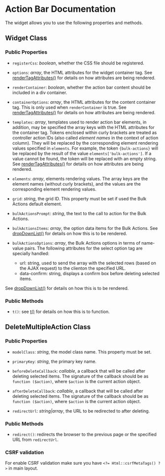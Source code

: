 Action Bar Documentation
=======================

The widget allows you to use the following properties and methods.

Widget Class
---------------

### Public Properties

  - `registerCss`: *boolean*, whether the CSS file should be registered.

  - `options`: *array*, the HTML attributes for the widget container tag. See [renderTagAttributes()] for details on how attributes are being rendered.

  - `renderContainer`: *boolean*, whether the action bar content should be included in a div container.

  - `containerOptions`: *array*, the HTML attributes for the content container tag. This is only used when `renderContainer` is true. See [renderTagAttributes()] for details on how attributes are being rendered.

  - `templates`: *array*, templates used to render action bar elements, in addition, may be specified the array keys with the HTML attributes for the container tag. Tokens enclosed within curly brackets are treated as controller action IDs (also called *element names* in the context of action column). They will be replaced by the corresponding element rendering values specified in `elements`. For example, the token `{bulk-actions}` will be replaced by the result of the value `elements['bulk-actions']`. If a value cannot be found, the token will be replaced with an empty string. See [renderTagAttributes()] for details on how attributes are being rendered.

  - `elements`: *array*, elements rendering values. The array keys are the element names (without curly brackets), and the values are the corresponding element rendering values.

  - `grid`: *string*, the grid ID. This property must be set if used the Bulk Actions default element.

  - `bulkActionsPrompt`: *string*, the text to the call to action for the Bulk Actions.

  - `bulkActionsItems`: *array*, the option data items for the Bulk Actions. See [dropDownList()] for details on how this is to be rendered.

  - `bulkActionsOptions`: *array*, the Bulk Actions options in terms of name-value pairs. The following attributes for the select option tag are specially handled:
    - url: string, used to send the array with the selected rows (based on the AJAX request) to the clienton the specified URL.
    - data-confirm: string, displays a confirm box before deleting selected items.

  See [dropDownList()] for details on how this is to be rendered.

### Public Methods

  - `t()`: see [t()] for details on how this is to function.

DeleteMultipleAction Class
--------------------------

### Public Properties

  - `modelClass`: *string*, the model class name. This property must be set.

  - `primaryKey`: *string*, the primary key name.

  - `beforeDeleteCallback`: *callable*, a callback that will be called after deleting selected items. The signature of the callback should be as `function ($action)`, where `$action` is the current action object.

  - `afterDeleteCallback`: *callable*, a callback that will be called after deleting selected items. The signature of the callback should be as `function ($action)`, where `$action` is the current action object.

  - `redirectUrl`: *string|array*, the URL to be redirected to after deleting.

### Public Methods

  - `redirect()`: redirects the browser to the previous page or the specified URL from `redirectUrl`.

[renderTagAttributes()]:http://www.yiiframework.com/doc-2.0/yii-helpers-basehtml.html#renderTagAttributes()-detail
[dropDownList()]:http://www.yiiframework.com/doc-2.0/yii-helpers-basehtml.html#dropDownList()-detail
[t()]:http://www.yiiframework.com/doc-2.0/yii-baseyii.html#t()-detail

### CSRF validation
For enable CSRF validation make sure you have ```<?= Html::csrfMetaTags() ?>``` in main layout.